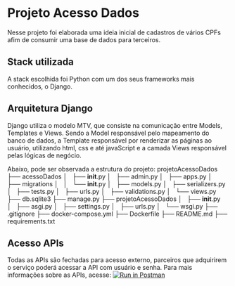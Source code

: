 # Projeto Acesso Dados
Nesse projeto foi elaborada uma ideia inicial de cadastros de vários CPFs afim de consumir uma base de dados para terceiros.

## Stack utilizada
A stack escolhida foi Python com um dos seus frameworks mais conhecidos, o Django.

## Arquitetura Django
Django utiliza o modelo MTV, que consiste na comunicação entre Models, Templates e Views.
Sendo a Model responsável pelo mapeamento do banco de dados, a Template responsável por renderizar as páginas ao usuário, utilizando html, css e até javaScript e a camada Views responsável pelas lógicas de negócio.

Abaixo, pode ser observada a estrutura do projeto:
    projetoAcessoDados
    ├── acessoDados
    │   ├── __init__.py
    │   ├── admin.py
    │   ├── apps.py
    │   ├── migrations
    │   │   └── __init__.py
    │   ├── models.py
    │   ├── serializers.py
    │   ├── tests.py
    │   ├── urls.py
    │   ├── validations.py
    │   └── views.py
    ├── db.sqlite3
    ├── manage.py
    ├── projetoAcessoDados
    │   ├── __init__.py
    │   ├── asgi.py
    │   ├── settings.py
    │   ├── urls.py
    │   └── wsgi.py
    ├── .gitignore
    ├── docker-compose.yml
    ├── Dockerfile
    ├── README.md
    ├── requirements.txt

## Acesso APIs
Todas as APIs são fechadas para acesso externo, parceiros que adquirirem o serviço poderá acessar a API com usuário e senha.
Para mais informações sobre as APIs, acesse: [![Run in Postman](https://run.pstmn.io/button.svg)](https://app.getpostman.com/run-collection/447e4540c70259c96e44)